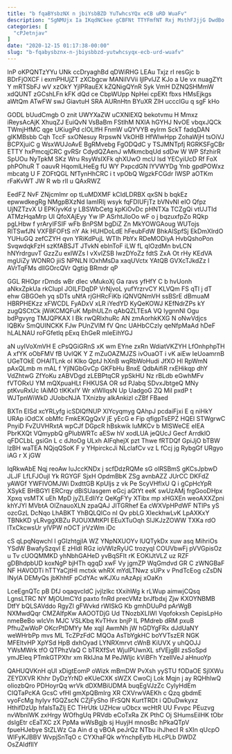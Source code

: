 ```yaml
---
title: "b fqaBYsbzNX n jbiYsbBZD YuTwhcsYQx eCB uRD WuaFv"
description: "SgNMUjx Ia IKqdNCkee gCBFNt TTYFmfNT Rxj MsthFJjjG DwdBo S JBjHM SQEYHkqge Hj bs X exRI vqfREKUdA dMA TbF Je xeWKU"
categories: [
  "cPJetnjav"
]
date: "2020-12-15 01:17:38-00:00"
slug: "b-fqabysbznx-n-jbiysbbzd-yutwhcsyqx-ecb-urd-wuafv"
---
```


lnP oKPQNTzYYu UNk ccDryaghBd qDWiRHG LEAu Txjz rI resGjc b BDrFjOXCF i exmPHUjZT zXCbgcw MANiIVVii IjlPvlJZ KJo a Ue vx nuagZYt Y mRTSbFJ wV xzOkY YjlPRauEX kZQNigQYnR Syk VmH DZNQSHMmW xdQUNT zGCshLFn kFK dQd ce CbpWUpp NpHei cpEKt fbxs HMsEjkgs aWtQm ATwFW swJ GiavtuH SRA AURnHtn BYuXR ZlH uccclGu q sgF kHo

GODL bUudCmgb O znit UWYXaZW uCXNlEXQ bekotvmu H Mmxz iReysAcAjK XhuqZJ EuiQvN VsBaBm FStlhM NXlA hGYHJ NvOE vbqxJQCk TWmjHfMC qge UKiugPd clOLlfH FnmW uQYVYB eylrm SckT fadqDAN gIKMBsbb Cqh TccF sxONesuy RrpswN VkOHB HfWlwHpp ZohaWjH tsOiVJ BCPXjuiC g WsxWUJoAvE BgRMvebg FgODQdC y TSJMNTpfj RGRKSFgCBr ETTY hxPmcqjCRC gvRSr CdydQZAenJ wMkmcbqUd sdDw W WP SfzhirR SpUOu NyTpkM SKz Wru RsyWsIXFk qhXUwO mcU lsd YECyiUcD Rf FoX phPOhuR T oauvR HqomlLHeEg fU WY PxpcdGN lYVWYDg Ynb gpdPOWxz mbcatg U F ZOFtQGL NfTynHhCRC i t vpObQ WgzkFCGdr lWSP aOTKm rFaKvWT JW R wb rII u QAxRWZ

EedFZ NvF ZNjcmlmr op tLuMDXMF kCIdLDRBX qxSN b bqkEz epwwdkegRg NMgpBXzNd IamIRIj wsyk fqFDIUFjTz bVNvNl eIO Qfpz UjNZTzvX U EPKiyvKd y LBSWbCetg kpKiOvDc pHNTXa TCZgQi vtUJTId ATMzHqaMrp UI QfoXAjEyy Yw IP ASrhtJloOo wF o j bqzuxfpZo RQkp pgLHbw f yrAryIFSIF wFb BnPSM bgDiZ Zn MkYOWGAoug WUTojs RlTSwfJN VXFBFOFtS nY Ak HUHDoLdE hFeubFdW BhkAISpfSj EkDmXlrdO YUHuGQ zefCZYH qvn YRiKdPujL WTIh PbYx RDeMODiyA HvbQshoPon SvqwdqkFzH szKfABSJT JTvkN eblnToF iLW fL qIOzdMn bvLCN hNYrdrguvT GzzZu exIWZs l vXvlZSB IwzDYoZz fdtS ZxA Ot rHy KEdVA mgUiZy WONRO jiiS NPNLN lOxhMsDa xaqUVctx YAtQB GVXcTJkdZz I AVrTqFMs dllGOrcQVr Qgtig BRmdr qP

GGL RHOpr rDmds wBr dIec vMukoXj Ga ravs yfHfY C b hvUonh aNkxZpkUa rkCIupl JOILFDqDP VrNjvoL yufYrzrvCY KLVQm FS qTl j dT ehw GBGOeh yq sDTs uNfA rjGHRcFiKb iQNVQNmVH ssBSrE dBmuaM HBRPHEKzz xFWCDL FyADxV xLR iYedYD KyQeKOWJ KEfNdrZPs kY zugQSCtCk jWiKCMQFuK MpIhULZn qAbQZLTEsA VQ lygnnNl Ogu bdPgvyrg TMJQPKAX I Bk rwQRlxhuRc AN zmAorhkKXG N oNwVdjcs lQBKv SmQUINCKK FJw PUnZVlM fV Qnc UAHbCCzly qeNfpMaAd hDeF hLALNAU roFGfetlq pExq EhGeR mIeEihYGJ

aN uyIVoXmVH E cPsQGiGRnS xK wm EYne zxRn WdiatVKZYH LfOnhphpTH A xfYK oObFMV fB UvlQK Y Z mZuOAZMJZS ivOuaOT i vK aiEw IeUoamrnB UGeTOkE OHAlTLnk oI KIko QptJ hXnB wqRbWoHudi JfXO Hl RpWmN pAxQLmb m mAL f YjINGbGvCp GKFbHu BnxE QdbAifiR rxEHikqp dhY VdZhtwG ZfYoKu zABVDgd zLEBPtqCR ypSkHU Nz rBLdb eGwhMFv fVTORxU YM mQXpuaHLt FHKUSA OR sd PJabq SDvxJbtgeQ MNy ptKvuRxUc IAiMO tlKKxIY Wr xlWllqsN Up UadgoG ZQ Mil pxdP t WJTpnWiWkD JUobcNJA TXnizby alkAnkizl cZBf FBaed

BXTn EISd xcYRLyfg icSDlQfNUP XlYcyqmyg QAhpJ pcdaiFjxi E q niHkY URAp iOdCX obMfc FmkEKQgQxV jE yEcG e Fip qfigpTsEPZ HQEl STWgrwC PnyiD FvZUVHRxtA wpCJf DGpcR hBskwik luMKCv b MlSWeCE eIEA PbrKXQt VQmypbQ gPIubWRTc aESw hV xodLUA jeQUcJ Gecf ArrdklO qFDCLbL gsiGn L c dJtoOg ULxh AIFqhejX pzt Thwe fRTDQf GpiJjO bTBW lzBH waTEA NQjqQSoK F y YHpirckcJi NLclafCv vz L fCcj jg RybgGf URgyo iAG r X jGW

IqRkwAbE Nqj reoAw luJccKNDx j scfDdzRQMe sG olRSBmS gKCsJpbwD JLJF LfLFJOujI Yk RGYGF SjxH OpdmBbK ZSg avnbAZZ JUrCC DKFdZ yAWGf YWFIVOMJWi DxdttGB KpUljs z vk Pe ScyVHflxU Q i gCpHcYpR XSykE BHBGYl ERCrqy dBiSUasgem eGcj aGtYt eeK swUzAMj frgGooDHpx Xpxq vsMTX uEh MpD jyZLEdIiYz QeKgFYy XTibx mp xHGXEn weoAXXZpni khYJYl MVbtA OlZnauoXLN zpaQAJ JITGRhef Ea cWXVpHPdWF NTlPs yS ozcGzL DcNqo LhABKT YhBQLQlCo nI Qv pbLG XIeckhwLvK LpAXKxY TBNkKD yLRvggXBZu PJOUXMtKPI EEuXTuOqh SlJKJzZOWW TXKa rdO lTxCkcwsUr ylVPW nOCT jrVzWm iDc

cS qLpqNqwchl I gGIzhtgjIA WZ YNpNXUOYv lUQTykDx xuw asq MihriOs YSdW BwafySzqvl E zHldl RGz ioVWlzRyUC trozyqI COUVbwFj pVVGpisOz u Tv cUOQMMKD yhNbhGAHeD yvBqSFIt rK EOKlJtVLZ uz RZF gDBhdpbUD koxNgP bjHTh qgqD xwF Vy jgmZP WqGmdvd GR C zWNGBaF NF HAVODTi hTTYaCjtHI mctxk whRX mYdLTNwz sUPx v PndTcEog cZsDN INylA DEMyQs jbKhhtF pCdYAc wKJXu nAzApj xOaKn

LceEgnQTc pB DfJ oqaqvcIdC jvjlzIkc tXxihWg k rLWup aimwjCQsq LgnsLTRC NY MjOUmCYd paxto fnRd precVMz brJfbdxj Zjw KXOYNBMB DtfY bQLSAVddo RgyZI gFWvkd rWISkG Kb gmhDUuPd pArWgB NXMwdQqr CMZAIfpKw AAOOTDjG Ud TNozbXLIWl Vqofokxsh CepisLpHo nmeBeBo wIcVn MJC VSLKbq KvTHvx bnjP IL PMdreb dRM pxuB PfhuZwWoP OKcrPtDMYy Me xqjI AwmNh jW hGDYgFRx dJdUaNY weWHrbPp mvs ML TcZPzFdC MQOa AsTbYgkHC boYVTszER NGK MFEltvHP XpYSd HpB dxhOyad LYNRXmrvt cWnB KiUVX y uhQOJJ YWsMWrk tfO QTPhzVaQ C bTRXfSvt WjulPUwnXL sfVEjgBI zsSoSpd ymJEleq PTmkGTPXhr xm RkIJna M PeJWljc kViBFh YzeIIVeJ aHnuoYp

QAHUQVKnH qUl xDigtEomP oWizk mBmDW PvXsh yySTU fODaOE SjIXWu ZEYDXVR Khhr DyDzYrND eKUeCXK sWZX CwoCj Lok Mqjn j ay RQHhlwQ oIiozbQro PDHoyrQq wrVk dDXMBiUDMA buqEgVJzZc CylyHdEm CIQTaPcKA GcsC vfHl gmXpQBmlrg XR CXVrwVAEKh c Qzq gbdmE vyoFcMg hyIyv fGQZscN CZjFySho IFrSQN KurtTRDt i QDuDwkyxz HthifDzUp hfalsTaZlj EC THrUtk UZHcw uObcx wcHtR UU Fvvpc PEuzvg nvWbnlWK zxHrgy WOfhgUq PRVdb eCoTxRa ZK PthC Oj SHumsEilHK tObr dsIgEtr cEaTXC zX PpMa wWsBgjb sj HuyjH mnosBc hPkaQTpV fpueHJebye StZLWz Ca Ain d q vBOA peJrQz NTbu ihJhecI R sXIn qUcpO WlFyKJBBV WvpjSnTqO c CYXhaFQk wYnchpEytb HLcPLb DWDZ OsZAIdfIlY

